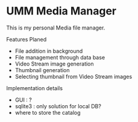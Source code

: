 UMM Media Manager
=================

This is my personal Media file manager.

Features Planed

* File addition in background
* File management through data base
* Video Stream image generation
* Thumbnail generation
* Selecting thumbnail from Video Stream images


Implementation details

* GUI : ?
* sqlite3 : only solution for local DB?
* where to store the catalog
